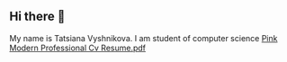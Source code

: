 ## Hi there 👋

My name is Tatsiana Vyshnikova. I am student of computer science
[Pink Modern Professional Cv Resume.pdf](https://github.com/user-attachments/files/20833572/Pink.Modern.Professional.Cv.Resume.pdf)



<!--[Uploading Pink Modern Professional Cv Resume.pdf…]()

**Moriarte228/Moriarte228** is a ✨ _special_ ✨ repository because its `README.md` (this file) appears on your GitHub profile.

Here are some ideas to get you started:

- 🔭 I’m currently working on ...
- 🌱 I’m currently learning ...
- 👯 I’m looking to collaborate on ...
- 🤔 I’m looking for help with ...
- 💬 Ask me about ...
- 📫 How to reach me: ...
- 😄 Pronouns: ...
- ⚡ Fun fact: ...
-->
